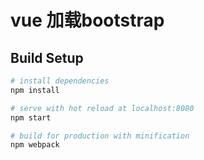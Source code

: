 # vue 加载bootstrap

## Build Setup

``` bash
# install dependencies
npm install

# serve with hot reload at localhost:8080
npm start

# build for production with minification
npm webpack
